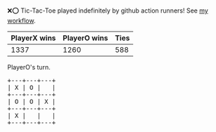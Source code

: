 :x::o: Tic-Tac-Toe played indefinitely by github action runners! See [my workflow](.github/workflows/play.yaml).

|PlayerX wins|PlayerO wins|Ties|
|-|-|-|
|1337|1260|588|

PlayerO's turn.

<pre>
+---+---+---+
| X | O |   |
+---+---+---+
| O | O | X |
+---+---+---+
| X |   |   |
+---+---+---+
</pre>